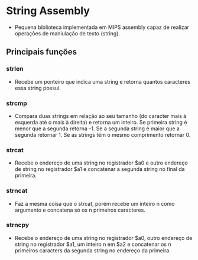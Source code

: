 # String Assembly

- Pequena biblioteca implementada em MIPS assembly capaz de realizar operações de maniulação de texto (string).

## Principais funções

### strlen

- Recebe um ponteiro que indica uma string e retorna quantos caracteres essa string possui.

### strcmp

- Compara duas strings em relação ao seu tamanho (do caracter mais à esquerda até o mais à direita) e retorna um inteiro. Se primeira string é menor que a segunda retorna -1. Se a segunda string é maior que a segunda retornar 1. Se as strings têm o mesmo comprimento retornar 0.

### strcat

- Recebe o endereço de uma string no registrador $a0 e outro endereço de string no registrador $a1 e concatenar a segunda string no final da primeira.

### strncat

- Faz a mesma coisa que o strcat, porém recebe um inteiro n como argumento e concatena só os n primeiros caracteres.

### strncpy

- Recebe o endereço de uma string no registrador $a0, outro endereço de string no registrador $a1, um inteiro n em $a2 e concatenar os n primeiros caracters da segunda string no endereço da primeira.
